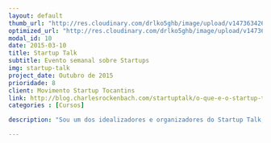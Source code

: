 ```yaml
---
layout: default
thumb_url: "http://res.cloudinary.com/drlko5ghb/image/upload/v1473634263/r5kcn4bypmnmdmv5p8dw.png"
optimized_url: "http://res.cloudinary.com/drlko5ghb/image/upload/v1473634266/ovx2gzjlhddd3b3cisw5.png"
modal_id: 10
date: 2015-03-10
title: Startup Talk
subtitle: Evento semanal sobre Startups
img: startup-talk
project_date: Outubro de 2015
prioridade: 8
client: Movimento Startup Tocantins
link: http://blog.charlesrockenbach.com/startuptalk/o-que-e-o-startup-talk-e-como-saber-se-sua-ideia-milionaria-nao-e-uma-alucinacao/
categories : [Cursos]

description: "Sou um dos idealizadores e organizadores do Startup Talk, um encontro semanal que tem como objetivo discutir sobre aspectos do mundo das startups. Esse evento, que acontece em Palmas, capital do Tocantins, ocorre toda segunda nem algum ponto da cidade."

---
```

